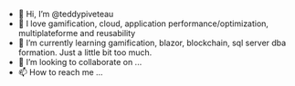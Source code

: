 - 👋 Hi, I’m @teddypiveteau
- 👀 I love gamification, cloud, application performance/optimization, multiplateforme and reusability 
- 🌱 I’m currently learning gamification, blazor, blockchain, sql server dba formation. Just a little bit too much.
- 💞️ I’m looking to collaborate on ...
- 📫 How to reach me ...

<!---
teddypiveteau/teddypiveteau is a ✨ special ✨ repository because its `README.md` (this file) appears on your GitHub profile.
You can click the Preview link to take a look at your changes.
--->
